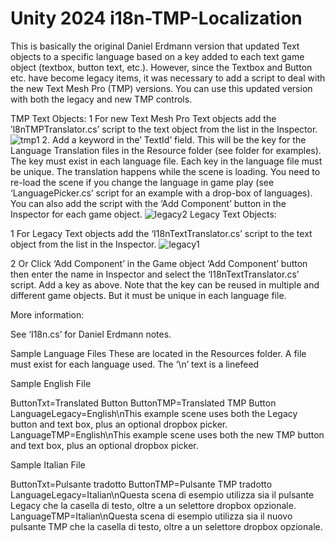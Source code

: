 # Unity 2024 i18n-TMP-Localization
This is basically the original Daniel Erdmann version that updated Text objects to a specific language based on a key added to each text game object (textbox, button text, etc.). However, since the Textbox and Button etc. have become legacy items, it was necessary to add a script to deal with the new Text Mesh Pro (TMP) versions.
You can use this updated version with both the legacy and new TMP controls.

TMP Text Objects:
1 For new Text Mesh Pro Text objects add the ’l8nTMPTranslator.cs’ script to the text object from the list in the Inspector.
![tmp1](https://github.com/LivioWW6/i18n-TMP-Localization/assets/6105026/cc4ada51-534c-4eb6-8fdf-32e938a7118f)
2. Add a keyword in the’ TextId’ field. This will be the key for the Language Translation files in the Resource folder (see folder for examples).
The key must exist in each language file. Each key in the language file must be unique.
The translation happens while the scene is loading. You need to re-load the scene if you change the language in game play (see ‘LanguagePicker.cs’ script for an example with a drop-box of languages).
You can also add the script with the ‘Add Component’ button in the Inspector for each game object.
![legacy2](https://github.com/LivioWW6/i18n-TMP-Localization/assets/6105026/62a43c75-b168-4e0a-9432-9a959c76e612)
Legacy Text Objects:

1 For Legacy Text objects add the ‘I18nTextTranslator.cs’ script to the text object from the list in the Inspector.
![legacy1](https://github.com/LivioWW6/i18n-TMP-Localization/assets/6105026/cb0b36c7-675d-4973-9103-d25c656ec62e)

2 Or Click ‘Add Component’ in the Game object ‘Add Component’ button then enter the name in Inspector and select the ‘I18nTextTranslator.cs’ script.
Add a key as above.
Note that the key can be reused in multiple and different game objects. But it must be unique in each language file.

More information:

See ‘I18n.cs’ for Daniel Erdmann notes.

Sample Language Files
These are located in the Resources folder. A file must exist for each language used.
The ‘\n’ text is a linefeed

Sample English File

ButtonTxt=Translated Button
ButtonTMP=Translated TMP Button
LanguageLegacy=English\nThis example scene uses both the Legacy button and text box, plus an optional dropbox picker.
LanguageTMP=English\nThis example scene uses both the new TMP button and text box, plus an optional dropbox picker.

Sample Italian File

ButtonTxt=Pulsante tradotto
ButtonTMP=Pulsante TMP tradotto
LanguageLegacy=Italian\nQuesta scena di esempio utilizza sia il pulsante Legacy che la casella di testo, oltre a un selettore dropbox opzionale.
LanguageTMP=Italian\nQuesta scena di esempio utilizza sia il nuovo pulsante TMP che la casella di testo, oltre a un selettore dropbox opzionale.

